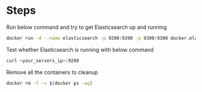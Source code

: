 # Steps

Run below command and try to get Elasticsearch up and running

```bash
docker run -d --name elasticsearch -p 9200:9200 -p 9300:9300 docker.elastic.co/elasticsearch/elasticsearch:7.4.1
```

Test whether Elasticsearch is running with below command

```bash
curl <your_servers_ip>:9200
```

Remove all the containers to cleanup

```bash
docker rm -f -v $(docker ps -aq)
```
